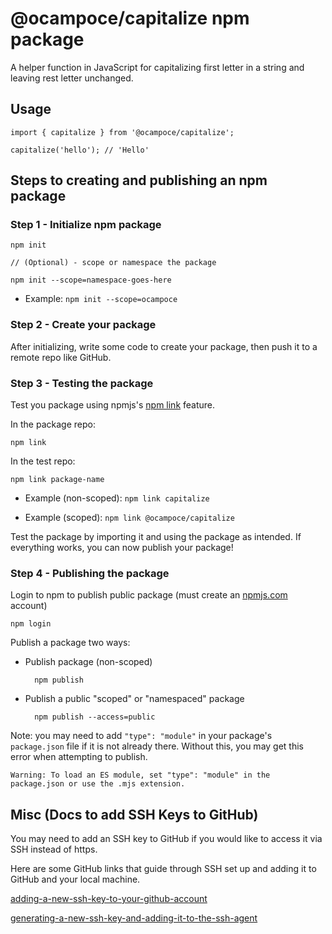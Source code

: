 # @ocampoce/capitalize npm package

A helper function in JavaScript for capitalizing first letter in a string and leaving rest letter unchanged.

## Usage

```
import { capitalize } from '@ocampoce/capitalize';

capitalize('hello'); // 'Hello'
```

## Steps to creating and publishing an npm package

### Step 1 - Initialize npm package

    npm init

    // (Optional) - scope or namespace the package

    npm init --scope=namespace-goes-here

- Example: `npm init --scope=ocampoce`

### Step 2 - Create your package

After initializing, write some code to create your package, then push it to a remote repo like GitHub.

### Step 3 - Testing the package

Test you package using npmjs's [npm link](https://docs.npmjs.com/cli/v10/commands/npm-link) feature.

In the package repo:

    npm link

In the test repo:

    npm link package-name

- Example (non-scoped): `npm link capitalize`

- Example (scoped): `npm link @ocampoce/capitalize`

Test the package by importing it and using the package as intended. If everything works, you can now publish your package!

### Step 4 - Publishing the package

Login to npm to publish public package (must create an [npmjs.com](https://www.npmjs.com/) account)

    npm login

Publish a package two ways:

- Publish package (non-scoped)

        npm publish

- Publish a public "scoped" or "namespaced" package

        npm publish --access=public

Note: you may need to add `"type": "module"` in your
package's `package.json` file if it is not already there. Without this, you may get this error when attempting to publish.

    Warning: To load an ES module, set "type": "module" in the package.json or use the .mjs extension.

## Misc (Docs to add SSH Keys to GitHub)

You may need to add an SSH key to GitHub if you would like to access it via SSH instead of https.

Here are some GitHub links that guide through SSH set up and adding it to GitHub and your local machine.

[adding-a-new-ssh-key-to-your-github-account](https://docs.github.com/en/authentication/connecting-to-github-with-ssh/adding-a-new-ssh-key-to-your-github-account)

[generating-a-new-ssh-key-and-adding-it-to-the-ssh-agent](https://docs.github.com/en/authentication/connecting-to-github-with-ssh/generating-a-new-ssh-key-and-adding-it-to-the-ssh-agent)
